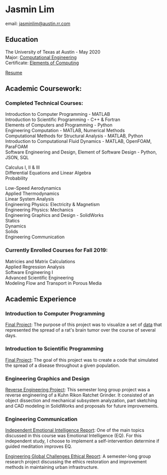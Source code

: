 # Jasmin Lim

email: jasminlim@austin.rr.com  


## Education  
The University of Texas at Austin - May 2020  
Major: [Computational Engineering](http://www.ae.utexas.edu/undergraduate/computational-undergrad-program)  
Certificate: [Elements of Computing](https://www.cs.utexas.edu/undergraduate-program/academics/elements-computing)  

[Resume](/documents/Resume.pdf)    

## Academic Coursework:

### Completed Technical Courses:  

Introduction to Computer Programming - MATLAB   
Introduction to Scientific Programming - C++ & Fortran  
Elements of Computers and Programming - Python  
Engineering Computation - MATLAB, Numerical Methods  
Computational Methods for Structural Analysis - MATLAB, Python  
Introduction to Computational Fluid Dynamics - MATLAB, OpenFOAM, ParaFOAM  
Software Engineering and Design, Element of Software Design - Python, JSON, SQL  

Calculus I, II & III  
Differential Equations and Linear Algebra  
Probability  

Low-Speed Aerodynamics  
Applied Thermodynamics  
Linear System Analysis  
Engineering Physics: Electricity & Magnetism  
Engineering Physics: Mechanics  
Engineering Graphics and Design - SolidWorks  
Statics  
Dynamics  
Solids  
Engineering Communication  

### Currently Enrolled Courses for Fall 2019:  

Matricies and Matrix Calculations  
Applied Regression Analysis  
Software Engineering I   
Advanced Scientific Engineering   
Modeling Flow and Transport in Porous Media  

## Academic Experience  

### Introduction to Computer Programming  
[Final Project](/AcademicExperience/COE301): The purpose of this project was to visualize a set of [data](/AcademicExperience/COE301/data/cells.mat) that represented the spread of a rat's brain tumor over the course of several days.  

### Introduction to Scientific Programming
[Final Project](/AcademicExperience/SDS322/SDS322_FinalProject.pdf): The goal of this project was to create a code that simulated the spread of a disease throughout a given population.  

### Engineering Graphics and Design
[Reverse Engineering Project](/AcademicExperience/ME302/FinalProject.pdf): This semester long group project was a reverse engineering of a Kuhn Rikon Ratchet Grinder. It consisted of an object dissection and mechanical subsystem analyzation, part sketching and CAD modeling in SolidWorks and proposals for future improvements.  

### Engineering Communication
[Independent Emotional Intelligence Report](/AcademicExperience/ASE333T/Emotional_Intelligence_Report.pdf): One of the main topics discussed in this course was Emotional Intelligence (EQ). For this independent study, I choose to implement a self-intervention determine if guided meditation improves EQ.   

[Engineering Global Challenges Ethical Report](/AcademicExperience/ASE333T/GC_FinalReport.pdf): A semester-long group research project discussing the ethics restoration and improvement methods in maintaining urban infrastructure.  

